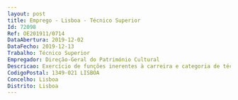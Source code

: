 ```yaml
--- 
layout: post
title: Emprego - Lisboa - Técnico Superior
Id: 72098
Ref: OE201911/0714
DataAbertura: 2019-12-02
DataFecho: 2019-12-13
Trabalho: Técnico Superior
Empregador: Direção-Geral do Património Cultural
Descricao: Exercício de funções inerentes à carreira e categoria de técnico superior, com grau de complexidade 3, de acordo com o constante no anexo a que se refere o n.º 2 do art.º 88.º da LTFP, na área de conservação e restauro, nomeadamente a) Proceder ao estudo e intervenção em bens culturais móveis b) Realizar intervenções de conservação e restauro de bens culturais móveis de interesse nacional e de interesse público c) Desenvolver e integrar projetos de investigação na área da conservação e restauro, das técnicas de produção artística e da ciência dos materiais d) Desenvolver estudos sobre as causas de degradação dos materiais constituintes dos bens culturais e estabelecer metodologias e métodos para a sua salvaguarda e) Propor medidas no âmbito da conservação preventiva e de avaliação e gestão de riscos, nomeadamente em relação aos bens culturais móveis dos serviços da DGPC, e conceber e divulgar as normas e orientações técnicas relativas à conservação e restauro do património cultural móvel e integrado f) Desenvolver a realização de estudos técnicos de peritagem aplicados aos bens culturais.
CodigoPostal: 1349-021 LISBOA
Concelho: Lisboa
Distrito: Lisboa
--- 
```

